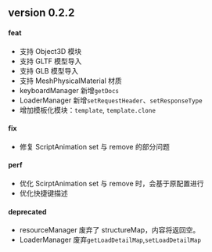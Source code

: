 ## version 0.2.2

#### feat

- 支持 Object3D 模块
- 支持 GLTF 模型导入
- 支持 GLB 模型导入
- 支持 MeshPhysicalMaterial 材质
- keyboardManager 新增`getDocs`
- LoaderManager 新增`setRequestHeader`、`setResponseType`
- 增加模板化模块：`template`, `template.clone`

#### fix

- 修复 ScriptAnimation set 与 remove 的部分问题

#### perf

- 优化 ScirptAnimation set 与 remove 时，会基于原配置进行
- 优化快捷键描述

#### deprecated

- resourceManager 废弃了 structureMap，内容将返回空。
- LoaderManager 废弃`getLoadDetailMap`,`setLoadDetailMap`
